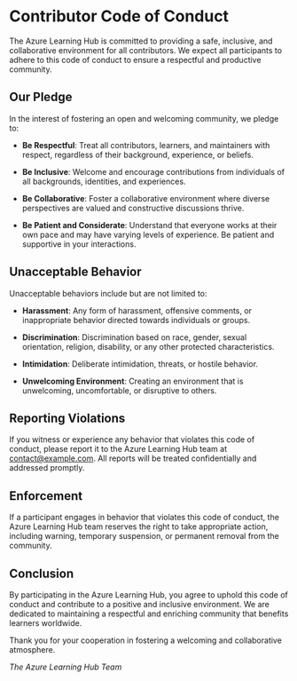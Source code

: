 # Contributor Code of Conduct

The Azure Learning Hub is committed to providing a safe, inclusive, and collaborative environment for all contributors. We expect all participants to adhere to this code of conduct to ensure a respectful and productive community.

## Our Pledge

In the interest of fostering an open and welcoming community, we pledge to:

- **Be Respectful**: Treat all contributors, learners, and maintainers with respect, regardless of their background, experience, or beliefs.

- **Be Inclusive**: Welcome and encourage contributions from individuals of all backgrounds, identities, and experiences.

- **Be Collaborative**: Foster a collaborative environment where diverse perspectives are valued and constructive discussions thrive.

- **Be Patient and Considerate**: Understand that everyone works at their own pace and may have varying levels of experience. Be patient and supportive in your interactions.

## Unacceptable Behavior

Unacceptable behaviors include but are not limited to:

- **Harassment**: Any form of harassment, offensive comments, or inappropriate behavior directed towards individuals or groups.

- **Discrimination**: Discrimination based on race, gender, sexual orientation, religion, disability, or any other protected characteristics.

- **Intimidation**: Deliberate intimidation, threats, or hostile behavior.

- **Unwelcoming Environment**: Creating an environment that is unwelcoming, uncomfortable, or disruptive to others.

## Reporting Violations

If you witness or experience any behavior that violates this code of conduct, please report it to the Azure Learning Hub team at [contact@example.com](mailto:contact@example.com). All reports will be treated confidentially and addressed promptly.

## Enforcement

If a participant engages in behavior that violates this code of conduct, the Azure Learning Hub team reserves the right to take appropriate action, including warning, temporary suspension, or permanent removal from the community.

## Conclusion

By participating in the Azure Learning Hub, you agree to uphold this code of conduct and contribute to a positive and inclusive environment. We are dedicated to maintaining a respectful and enriching community that benefits learners worldwide.

Thank you for your cooperation in fostering a welcoming and collaborative atmosphere.

_The Azure Learning Hub Team_

